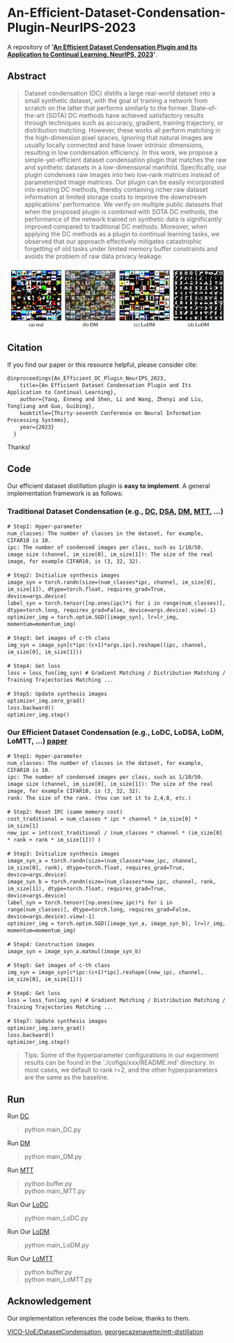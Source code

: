# An-Efficient-Dataset-Condensation-Plugin-NeurIPS-2023

A repository of **'[An Efficient Dataset Condensation Plugin and Its Application to Continual Learning. NeurIPS, 2023](https://openreview.net/pdf?id=Murj6wcjRw)'**.


## Abstract
> Dataset condensation (DC) distills a large real-world dataset into a small synthetic dataset, with the goal of training a network from scratch on the latter that performs similarly to the former. State-of-the-art (SOTA) DC methods have achieved satisfactory results through techniques such as accuracy, gradient, training trajectory, or distribution matching. However, these works all perform matching in the high-dimension pixel spaces, ignoring that natural images are usually locally connected and have lower intrinsic dimensions, resulting in low condensation efficiency.  In this work, we propose a simple-yet-efficient dataset condensation plugin that matches the raw and synthetic datasets in a low-dimensional manifold. Specifically, our plugin condenses raw images into two low-rank matrices instead of parameterized image matrices. Our plugin can be easily incorporated into existing DC methods, thereby containing richer raw dataset information at limited storage costs to improve the downstream applications' performance.  We verify on multiple public datasets that when the proposed plugin is combined with SOTA DC methods, the performance of the network trained on synthetic data is significantly improved compared to traditional DC methods. Moreover, when applying the DC methods as a plugin to continual learning tasks, we observed that our approach effectively mitigates catastrophic forgetting of old tasks under limited memory buffer constraints and avoids the problem of raw data privacy leakage.

<center>
<img src="./low_rank_dataset_condensation.png" alt="Low Rank Dataset Condensation" width="800"/>
</center>


## Citation
If you find our paper or this resource helpful, please consider cite:
```
@inproceedings{An_Efficient_DC_Plugin_NeurIPS_2023,
    title={An Efficient Dataset Condensation Plugin and Its Application to Continual Learning},
    author={Yang, Enneng and Shen, Li and Wang, Zhenyi and Liu, Tongliang and Guo, Guibing},
    booktitle={Thirty-seventh Conference on Neural Information Processing Systems},
    year={2023}
  }
```
Thanks!

## Code

Our efficient dataset distillation plugin is **easy to implement**. A general implementation framework is as follows:

### Traditional Dataset Condensation (e.g., [DC](https://openreview.net/pdf?id=mSAKhLYLSsl), [DSA](https://proceedings.mlr.press/v139/zhao21a/zhao21a.pdf), [DM](https://arxiv.org/pdf/2110.04181.pdf), [MTT](https://arxiv.org/pdf/2203.11932.pdf), ...)
```
# Step1: Hyper-parameter
num_classes: The number of classes in the dataset, for example, CIFAR10 is 10.    
ipc: The number of condensed images per class, such as 1/10/50.
image size (channel, im_size[0], im_size[1]): The size of the real image, for example CIFAR10, is (3, 32, 32).

# Step2: Initialize synthesis images
image_syn = torch.randn(size=(num_classes*ipc, channel, im_size[0], im_size[1]), dtype=torch.float, requires_grad=True, device=args.device)  
label_syn = torch.tensor([np.ones(ipc)*i for i in range(num_classes)], dtype=torch.long, requires_grad=False, device=args.device).view(-1)
optimizer_img = torch.optim.SGD([image_syn], lr=lr_img, momentum=momentum_img)

# Step3: Get images of c-th class
img_syn = image_syn[c*ipc:(c+1)*args.ipc].reshape((ipc, channel, im_size[0], im_size[1]))

# Step4: Get loss
loss = loss_fun(img_syn) # Gradient Matching / Distribution Matching / Training Trajectories Matching ...

# Step5: Update synthesis images
optimizer_img.zero_grad()
loss.backward()
optimizer_img.step()
```

### Our Efficient Dataset Condensation (e.g., LoDC, LoDSA, LoDM, LoMTT, ...) [paper](https://openreview.net/pdf?id=Murj6wcjRw)

```
# Step1: Hyper-parameter
num_classes: The number of classes in the dataset, for example, CIFAR10 is 10.  
ipc: The number of condensed images per class, such as 1/10/50.
image size (channel, im_size[0], im_size[1]): The size of the real image, for example CIFAR10, is (3, 32, 32).
rank: The size of the rank. (You can set it to 2,4,8, etc.)

# Step2: Reset IPC (same memory cost)
cost_traditional = num_classes * ipc * channel * im_size[0] * im_size[1]
new_ipc = int(cost_traditional / (num_classes * channel * (im_size[0] * rank + rank * im_size[1])) )

# Step3: Initialize synthesis images
image_syn_a = torch.randn(size=(num_classes*new_ipc, channel, im_size[0], rank), dtype=torch.float, requires_grad=True, device=args.device)
image_syn_b = torch.randn(size=(num_classes*new_ipc, channel, rank, im_size[1]), dtype=torch.float, requires_grad=True, device=args.device)
label_syn = torch.tensor([np.ones(new_ipc)*i for i in range(num_classes)], dtype=torch.long, requires_grad=False, device=args.device).view(-1)
optimizer_img = torch.optim.SGD([image_syn_a, image_syn_b], lr=lr_img, momentum=momentum_img)

# Step4: Construction images
image_syn = image_syn_a.matmul(image_syn_b)

# Step5: Get images of c-th class
img_syn = image_syn[c*ipc:(c+1)*ipc].reshape((new_ipc, channel, im_size[0], im_size[1]))

# Step6: Get loss
loss = loss_fun(img_syn) # Gradient Matching / Distribution Matching / Training Trajectories Matching ...

# Step7: Update synthesis images
optimizer_img.zero_grad()
loss.backward()
optimizer_img.step()
```

> Tips: Some of the hyperparameter configurations in our experiment results can be found in the './cofigs/xxx/README.md' directory.
In most cases, we default to rank r=2, and the other hyperparameters are the same as the baseline.

## Run

Run [DC](https://openreview.net/pdf?id=mSAKhLYLSsl)
> python main_DC.py

Run [DM](https://arxiv.org/pdf/2110.04181.pdf)
> python main_DM.py

Run [MTT](https://arxiv.org/pdf/2203.11932.pdf)
> python buffer.py <br>
> python main_MTT.py

Run Our [LoDC](https://openreview.net/pdf?id=Murj6wcjRw)
> python main_LoDC.py

Run Our [LoDM](https://openreview.net/pdf?id=Murj6wcjRw)
> python main_LoDM.py

Run Our [LoMTT](https://openreview.net/pdf?id=Murj6wcjRw)
> python buffer.py <br>
> python main_LoMTT.py



## Acknowledgement
Our implementation references the code below, thanks to them.

[VICO-UoE/DatasetCondensation](https://github.com/VICO-UoE/DatasetCondensation),
[georgecazenavette/mtt-distillation](https://github.com/georgecazenavette/mtt-distillation)
